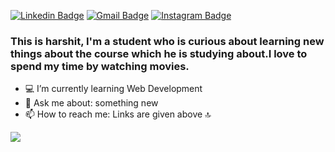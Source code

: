 

[![Linkedin Badge](https://img.shields.io/badge/-harshit_kansal-blue?style=social&logo=Linkedin&logoColor=blue&link=https://www.linkedin.com/in/harshit-kansal-482664190)](https://www.linkedin.com/in/harshit-kansal-482664190)
[![Gmail Badge](https://img.shields.io/badge/-harshitkansal84@gmail.com-c14438?style=social&logo=Gmail&logoColor=red&link=mailto:harshitkansal84@gmail.com)](mailto:harshitkansal84@gmail.com) [![Instagram Badge](https://img.shields.io/badge/-@_harshit._.kansal-833ab4?style=social&logo=Instagram&logoColor=A14DAF&link=https://www.instagram.com/_harshit._.kansal/)](https://www.instagram.com/_harshit._.kansal/) 

### This is harshit, I'm a student who is curious about learning new things about the course which he is studying about.I love to spend my time by watching movies.

- 💻 I’m currently learning Web Development
- 💬 Ask me about: something new
- 📫 How to reach me: Links are given above 🔝

<img src="https://github-readme-stats.vercel.app/api?username=harshitkansal16&&show_icons=true&title_color=ffffff&icon_color=bb2acf&text_color=daf7dc&bg_color=151515">
